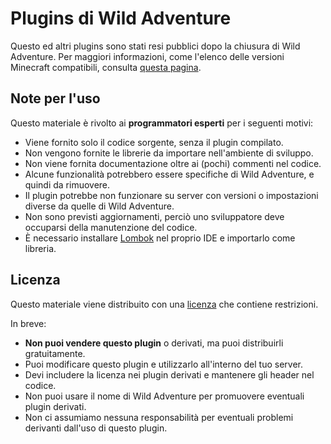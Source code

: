 # Plugins di Wild Adventure
Questo ed altri plugins sono stati resi pubblici dopo la chiusura di Wild Adventure. Per maggiori informazioni, come l'elenco delle versioni Minecraft compatibili, consulta [questa pagina](https://wildadventure.it/plugins).

## Note per l'uso
Questo materiale è rivolto ai **programmatori esperti** per i seguenti motivi:

* Viene fornito solo il codice sorgente, senza il plugin compilato.
* Non vengono fornite le librerie da importare nell'ambiente di sviluppo.
* Non viene fornita documentazione oltre ai (pochi) commenti nel codice.
* Alcune funzionalità potrebbero essere specifiche di Wild Adventure, e quindi da rimuovere.
* Il plugin potrebbe non funzionare su server con versioni o impostazioni diverse da quelle di Wild Adventure.
* Non sono previsti aggiornamenti, perciò uno sviluppatore deve occuparsi della manutenzione del codice.
* È necessario installare [Lombok](https://projectlombok.org/) nel proprio IDE e importarlo come libreria.


## Licenza
Questo materiale viene distribuito con una [licenza](LICENSE.txt) che contiene restrizioni.

In breve:

* **Non puoi vendere questo plugin** o derivati, ma puoi distribuirli gratuitamente.
* Puoi modificare questo plugin e utilizzarlo all'interno del tuo server.
* Devi includere la licenza nei plugin derivati e mantenere gli header nel codice.
* Non puoi usare il nome di Wild Adventure per promuovere eventuali plugin derivati.
* Non ci assumiamo nessuna responsabilità per eventuali problemi derivanti dall'uso di questo plugin.
